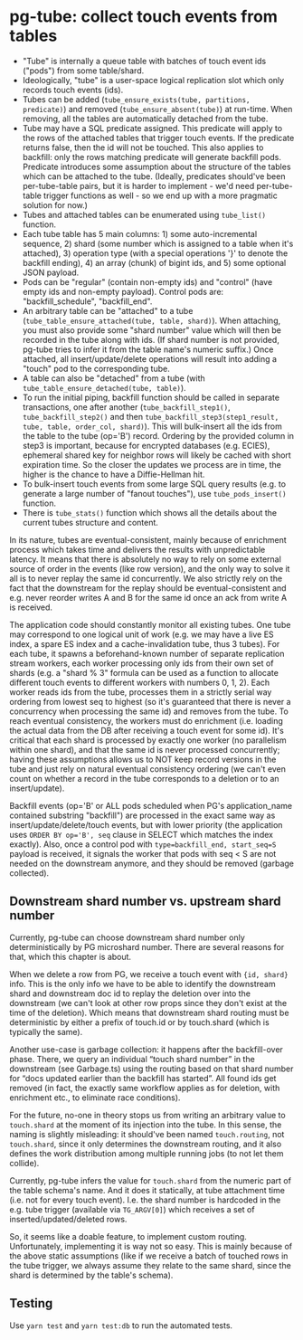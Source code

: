 # pg-tube: collect touch events from tables

- "Tube" is internally a queue table with batches of touch event ids ("pods")
  from some table/shard.
- Ideologically, "tube" is a user-space logical replication slot which only
  records touch events (ids).
- Tubes can be added (`tube_ensure_exists(tube, partitions, predicate)`) and
  removed (`tube_ensure_absent(tube)`) at run-time. When removing, all the
  tables are automatically detached from the tube.
- Tube may have a SQL predicate assigned. This predicate will apply to the rows
  of the attached tables that trigger touch events. If the predicate returns
  false, then the id will not be touched. This also applies to backfill: only
  the rows matching predicate will generate backfill pods. Predicate introduces
  some assumption about the structure of the tables which can be attached to the
  tube. (Ideally, predicates should've been per-tube-table pairs, but it is
  harder to implement - we'd need per-tube-table trigger functions as well - so
  we end up with a more pragmatic solution for now.)
- Tubes and attached tables can be enumerated using `tube_list()` function.
- Each tube table has 5 main columns: 1) some auto-incremental sequence, 2)
  shard (some number which is assigned to a table when it's attached), 3)
  operation type (with a special operations '}' to denote the backfill ending),
  4) an array (chunk) of bigint ids, and 5) some optional JSON payload.
- Pods can be "regular" (contain non-empty ids) and "control" (have empty ids
  and non-empty payload). Control pods are: "backfill_schedule", "backfill_end".
- An arbitrary table can be "attached" to a tube
  (`tube_table_ensure_attached(tube, table, shard)`). When attaching, you must
  also provide some "shard number" value which will then be recorded in the tube
  along with ids. (If shard number is not provided, pg-tube tries to infer it
  from the table name's numeric suffix.) Once attached, all insert/update/delete
  operations will result into adding a "touch" pod to the corresponding tube.
- A table can also be "detached" from a tube (with
  `tube_table_ensure_detached(tube, table)`).
- To run the initial piping, backfill function should be called in separate
  transactions, one after another (`tube_backfill_step1()`,
  `tube_backfill_step2()` and then `tube_backfill_step3(step1_result, tube,
  table, order_col, shard)`). This will bulk-insert all the ids from the table
  to the tube (op='B') record. Ordering by the provided column in step3 is
  important, because for encrypted databases (e.g. ECIES), ephemeral shared key
  for neighbor rows will likely be cached with short expiration time. So the
  closer the updates we process are in time, the higher is the chance to have a
  Diffie-Hellman hit.
- To bulk-insert touch events from some large SQL query results (e.g. to
  generate a large number of "fanout touches"), use `tube_pods_insert()`
  function.
- There is `tube_stats()` function which shows all the details about the current
  tubes structure and content.

In its nature, tubes are eventual-consistent, mainly because of enrichment
process which takes time and delivers the results with unpredictable latency. It
means that there is absolutely no way to rely on some external source of order
in the events (like row version), and the only way to solve it all is to never
replay the same id concurrently. We also strictly rely on the fact that the
downstream for the replay should be eventual-consistent and e.g. never reorder
writes A and B for the same id once an ack from write A is received.

The application code should constantly monitor all existing tubes. One tube may
correspond to one logical unit of work (e.g. we may have a live ES index, a
spare ES index and a cache-invalidation tube, thus 3 tubes). For each tube, it
spawns a beforehand-known number of separate replication stream workers, each
worker processing only ids from their own set of shards (e.g. a "shard % 3"
formula can be used as a function to allocate different touch events to
different workers with numbers 0, 1, 2). Each worker reads ids from the tube,
processes them in a strictly serial way ordering from lowest seq to highest (so
it's guaranteed that there is never a concurrency when processing the same id)
and removes from the tube. To reach eventual consistency, the workers must do
enrichment (i.e. loading the actual data from the DB after receiving a touch
event for some id). It's critical that each shard is processed by exactly one
worker (no parallelism within one shard), and that the same id is never
processed concurrently; having these assumptions allows us to NOT keep record
versions in the tube and just rely on natural eventual consistency ordering (we
can't even count on whether a record in the tube corresponds to a deletion or to
an insert/update).

Backfill events (op='B' or ALL pods scheduled when PG's application_name
contained substring "backfill") are processed in the exact same way as
insert/update/delete/touch events, but with lower priority (the application uses
`ORDER BY op='B', seq` clause in SELECT which matches the index exactly). Also,
once a control pod with `type=backfill_end, start_seq=S` payload is received, it
signals the worker that pods with seq < S are not needed on the downstream
anymore, and they should be removed (garbage collected).

## Downstream shard number vs. upstream shard number

Currently, pg-tube can choose downstream shard number only deterministically by
PG microshard number. There are several reasons for that, which this chapter is
about.

When we delete a row from PG, we receive a touch event with `{id, shard}` info.
This is the only info we have to be able to identify the downstream shard and
downstream doc id to replay the deletion over into the downstream (we can't look
at other row props since they don't exist at the time of the deletion). Which
means that downstream shard routing must be deterministic by either a prefix of
touch.id or by touch.shard (which is typically the same).

Another use-case is garbage collection: it happens after the backfill-over
phase. There, we query an individual “touch shard number” in the downstream (see
Garbage.ts) using the routing based on that shard number for “docs updated
earlier than the backfill has started”. All found ids get removed (in fact, the
exactly same workflow applies as for deletion, with enrichment etc., to
eliminate race conditions).

For the future, no-one in theory stops us from writing an arbitrary value to
`touch.shard` at the moment of its injection into the tube. In this sense, the
naming is slightly misleading: it should've been named `touch.routing`, not
`touch.shard`, since it only determines the downstream routing, and it also
defines the work distribution among multiple running jobs (to not let them
collide).

Currently, pg-tube infers the value for `touch.shard` from the numeric part of
the table schema's name. And it does it statically, at tube attachment time
(i.e. not for every touch event). I.e. the shard number is hardcoded in the e.g.
tube trigger (available via `TG_ARGV[0]`) which receives a set of
inserted/updated/deleted rows.

So, it seems like a doable feature, to implement custom routing. Unfortunately,
implementing it is way not so easy. This is mainly because of the above static
assumptions (like if we receive a batch of touched rows in the tube trigger, we
always assume they relate to the same shard, since the shard is determined by
the table's schema).

## Testing

Use `yarn test` and `yarn test:db` to run the automated tests.
